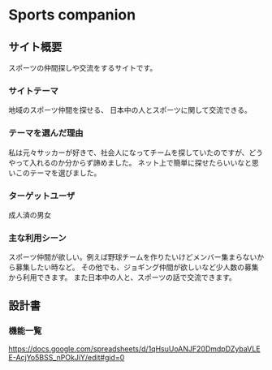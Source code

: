 # Sports companion

## サイト概要
スポーツの仲間探しや交流をするサイトです。
### サイトテーマ
地域のスポーツ仲間を探せる、
日本中の人とスポーツに関して交流できる。

### テーマを選んだ理由
私は元々サッカーが好きで、社会人になってチームを探していたのですが、どうやって入れるのか分からず諦めました。
ネット上で簡単に探せたらいいなと思いこのテーマを選びました。

### ターゲットユーザ
成人済の男女

### 主な利用シーン
スポーツ仲間が欲しい。例えば野球チームを作りたいけどメンバー集まらないから募集したい時など。
その他でも、ジョギング仲間が欲しいなど少人数の募集から利用できます。
また日本中の人と、スポーツの話で交流できます。

## 設計書

### 機能一覧
https://docs.google.com/spreadsheets/d/1qHsuUoANJF20DmdpDZybaVLEE-AcjYo5BSS_nPOkJiY/edit#gid=0


